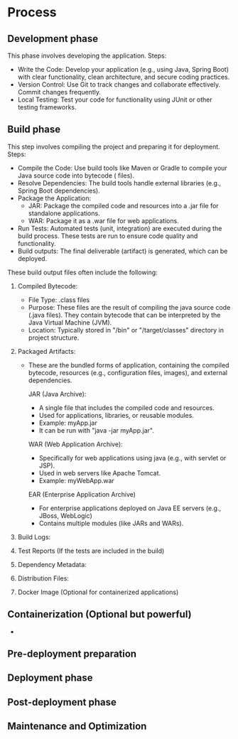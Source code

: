# Process

## Development phase

This phase involves developing the application.
Steps:
- Write the Code: Develop your application (e.g., using Java, Spring Boot) with clear functionality, clean architecture, and secure coding practices.
- Version Control: Use Git to track changes and collaborate effectively. Commit changes frequently.
- Local Testing: Test your code for functionality using JUnit or other testing frameworks.
  
## Build phase
This step involves compiling the project and preparing it for deployment.
Steps:
- Compile the Code: Use build tools like Maven or Gradle to compile your Java source code into bytecode ( files).
- Resolve Dependencies: The build tools handle external libraries (e.g., Spring Boot dependencies).
- Package the Application:
  - JAR: Package the compiled code and resources into a .jar file for standalone applications.
  - WAR: Package it as a .war file for web applications.
- Run Tests: Automated tests (unit, integration) are executed during the build process. These tests are run to ensure code quality and functionality.
- Build outputs: The final deliverable (artifact) is generated, which can be deployed.

These build output files often include the following:
1. Compiled Bytecode:
   - File Type: .class files
   - Purpose: These files are the result of compiling the java source code (.java files). They contain bytecode that can be interpreted by the Java Virtual Machine (JVM).
   - Location: Typically stored in "/bin" or "/target/classes" directory in project structure.

2. Packaged Artifacts:
   - These are the bundled forms of application, containing the compiled bytecode, resources (e.g., configuration files, images), and external dependencies.
   
      JAR (Java Archive):
      - A single file that includes the compiled code and resources.
      - Used for applications, libraries, or reusable modules.
      - Example: myApp.jar
      - It can be run with "java -jar myApp.jar".
      
      WAR (Web Application Archive):
      - Specifically for web applications using java (e.g., with servlet or JSP).
      - Used in web servers like Apache Tomcat.
      - Example: myWebApp.war

      EAR (Enterprise Application Archive)
      - For enterprise applications deployed on Java EE servers (e.g., JBoss, WebLogic)
      - Contains multiple modules (like JARs and WARs).

3. Build Logs:


4. Test Reports (If the tests are included in the build)


5. Dependency Metadata:


6. Distribution Files:

7. Docker Image (Optional for containerized applications)

## Containerization (Optional but powerful)
- 
## Pre-deployment preparation
## Deployment phase
## Post-deployment phase
## Maintenance and Optimization
